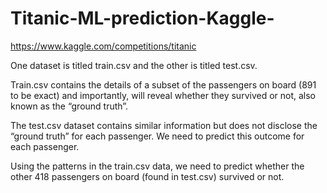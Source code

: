 # Titanic-ML-prediction-Kaggle-
https://www.kaggle.com/competitions/titanic

One dataset is titled train.csv and the other is titled test.csv.

Train.csv contains the details of a subset of the passengers on board (891 to be exact) and importantly, will reveal whether they survived or not, also known as the “ground truth”.

The test.csv dataset contains similar information but does not disclose the “ground truth” for each passenger. We need to predict this outcome for each passenger.

Using the patterns in the train.csv data, we need to predict whether the other 418 passengers on board (found in test.csv) survived or not.
